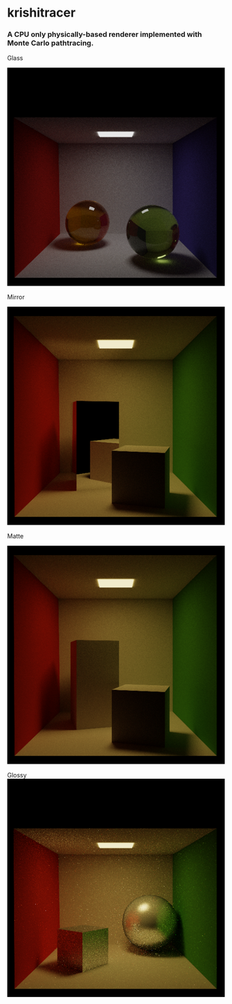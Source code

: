 # krishitracer

### A CPU only physically-based renderer implemented with Monte Carlo pathtracing.

Glass

![alt text](media/glass512.png)

Mirror

![alt text](media/mirror512.png)

Matte

![alt text](media/diffuse512.png)

Glossy
![alt text](media/glossy512.png)
